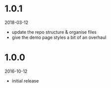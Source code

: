 # 1.0.1

2018-03-12

 - update the repo structure & organise files
 - give the demo page styles a bit of an overhaul

# 1.0.0

2016-10-12

 - initial release

